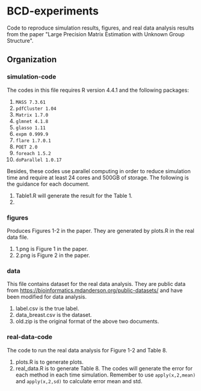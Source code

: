 # BCD-experiments 

Code to reproduce simulation results, figures, and real data analysis results from the paper "Large Precision Matrix Estimation with Unknown Group Structure".

## Organization

### simulation-code  

The codes in this file requires R version 4.4.1 and the following packages:

1. ```MASS 7.3.61```
2. ```pdfCluster 1.04```
3. ```Matrix 1.7.0```
4. ```glmnet 4.1.8```
5. ```glasso 1.11```
6. ```expm 0.999.9```
7. ```flare 1.7.0.1```
8. ```POET 2.0```
9. ```foreach 1.5.2```
10. ```doParallel 1.0.17```

Besides, these codes use parallel computing in order to reduce simulation time and require at least 24 cores and 500GB of storage. The following is the guidance for each document.

1. Table1.R will generate the result for the Table 1.
2. 

### figures  

Produces Figures 1-2 in the paper. They are generated by plots.R in the real data file.

1. 1.png is Figure 1 in the paper.
2. 2.png is Figure 2 in the paper.

### data

This file contains dataset for the real data analysis. They are public data from https://bioinformatics.mdanderson.org/public-datasets/ and have been modified for data analysis.

1. label.csv is the true label.
2. data_breast.csv is the dataset.
3. old.zip is the original format of the above two documents.

### real-data-code  

The code to run the real data analysis for Figure 1-2 and Table 8. 
1. plots.R is to generate plots.
2. real_data.R is to generate Table 8. The codes will generate the error for each method in each time simulation. Remember to use ```apply(x,2,mean)``` and ```apply(x,2,sd)``` to calculate error mean and std.
